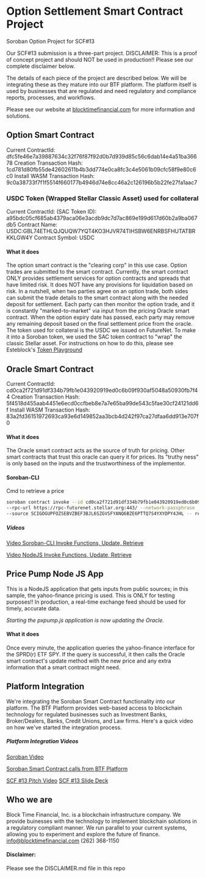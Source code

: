 # Option Settlement Smart Contract Project
Soroban Option Project for SCF#13

Our SCF#13 submission is a three-part project.
DISCLAIMER: This is a proof of concept project and should NOT be used in production!!
Please see our complete disclaimer below.

The details of each piece of the project are described below.  We will be integrating
these as they mature into our BTF platform.  The platform itself is used by businesses
that are regulated and need regulatory and compliance reports, processes, and workflows.

Please see our website at [blocktimefinancial.com](https://blocktimefinancial.com) for more information and solutions.

## Option Smart Contract
Current ContractId: dfc5fe46e7a39887634c32f76f87f92d0b7d939d85c56c6dab14e4a51ba36678
Creation Transaction Hash: 1cd781d80fb55de42602611b4b3dd774e0ca8fc3c4e5061b09cfc58f9e80c6c0
Install WASM Transaction Hash: 9c0a38733f7f1f5514f660177b4946d74e8cc46a2c126196b5b22fe27fa1aac7
### USDC Token (Wrapped Stellar Classic Asset) used for collateral
Current ContractId: (SAC Token ID): a95bdc05cf685ab4379aca06e3acdb9dc7d7ac869e199d617d60b2a9ba067db5
Contract Name: USDC:GBL74ETHLQJQUQW7YQT4KO3HJVR74TIHSBW6ENRBSFHUTATBRKKLGW4Y
Contract Symbol: USDC
#### What it does
The option smart contract is the "clearing corp" in this use case.  Option trades are submitted
to the smart contract.  Currently, the smart contract ONLY provides settlement services for 
option contracts and spreads that have limited risk.  It does NOT have any provisions for liquidation
based on risk.  In a nutshell, when two parties agree on an option trade, both sides can submit the trade
details to the smart contract along with the needed deposit for settlement.  Each party can then monitor the option
trade, and it is constantly "marked-to-market" via input from the pricing Oracle smart contract.
When the option expiry date has passed, each party may remove any remaining deposit based on the final 
settlement price from the oracle.  The token used for collateral is the USDC we issued on FutureNet.
To make it into a Soroban token, we used the SAC token contract to "wrap" the classic Stellar asset.
For instructions on how to do this, please see Esteblock's [Token Playground](https://token-playground.gitbook.io/guide/)

## Oracle Smart Contract
Current ContractId: cd0ca2f721d91df334b79fb1e043920919ed0c6b09f930af5048a50930fb7f44
Creation Transaction Hash: 5f4518d455aab4451e6ecd0ccfbeb8e7a7e65ba99de543c5fae30cf24121dd6f
Install WASM Transaction Hash: 83a2fd36151972693ca93e6d149852aa3bcb4d242f97ca27dfaa6dd913e707f0

#### What it does
The Oracle smart contract acts as the source of truth for pricing.  Other smart contracts that trust
this oracle can query it for prices.  Its "truthy ness" is only based on the inputs and the trustworthiness
of the implementor. 

#### Soroban-CLI
Cmd to retrieve a price
```sh
soroban contract invoke --id cd0ca2f721d91df334b79fb1e043920919ed0c6b09f930af5048a50930fb7f44 \
--rpc-url https://rpc-futurenet.stellar.org:443/ --network-passphrase 'Test SDF Future Network ; October 2022' \
--source SCIGOGUPFOZSEBVZBEF3BJL6SZGVSFYANQ6BZE6PTTQ7S4YXYDPY4JHL -- retrieve
```
##### Videos 
[Video Soroban-CLI Invoke Functions, Update, Retrieve](https://www.loom.com/share/934ae32d84624cfc83e120a5766cf60a)

[Video NodeJS Invoke Functions, Update, Retrieve](https://www.loom.com/share/10707c09005b4e1aaf3e11fd31fbf297)

## Price Pump Node JS App
This is a NodeJS application that gets inputs from public sources; in this sample, the yahoo-finance
pricing is used.  This is ONLY for testing purposes!!  In production, a real-time exchange feed should
be used for timely, accurate  data.  

*Starting the pxpump.js application is now updating the Oracle.*
#### What it does
Once every minute, the application queries the yahoo-finance interface for the SPRD(r) ETF SPY.
If the query is successful, it then calls the Oracle smart contract's update method with the new price
and any extra information that a smart contract might need. 
## Platform Integration
We're integrating the Soroban Smart Contract functionality into our platform.  The BTF Platform
provides web-based access to blockchain technology for regulated businesses such as Investment Banks,
Broker/Dealers, Banks, Credit Unions, and Law firms.  Here's a quick video on how we've started
the integration process.

##### Platform Integration Videos
[Soroban Video](https://www.loom.com/share/9a13bd19491b443f8c145040bca0d105)

[Soroban Smart Contract calls from BTF Platform](https://www.loom.com/share/ec6ffaaf9b5340bc85b8d005edf45900)

[SCF #13 Pitch Video](https://youtu.be/iUjGjVV6DVw)
[SCF #13 Slide Deck](https://www.canva.com/design/DAFhT7nGxr8/LcUwa4GXjQMr6T3Y8CseaQ/edit?utm_content=DAFhT7nGxr8&utm_campaign=designshare&utm_medium=link2&utm_source=sharebutton)
## Who we are
Block Time Financial, Inc. is a blockchain infrastructure company.  We provide buinesses with the technology to implement blockchain solutions in
a regulatory compliant manner.  We run parallel to your current systems, allowing you to experiment and explore the future of finance.
info@blocktimefinancial.com
(262) 368-1150
#### Disclaimer:
Please see the DISCLAIMER.md file in this repo
